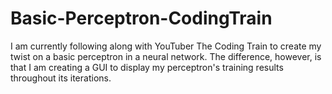 # Basic-Perceptron-CodingTrain
I am currently following along with YouTuber The Coding Train to create my twist on a basic perceptron in a neural network. The difference, however, is that I am creating a GUI to display my perceptron's training results throughout its iterations.
